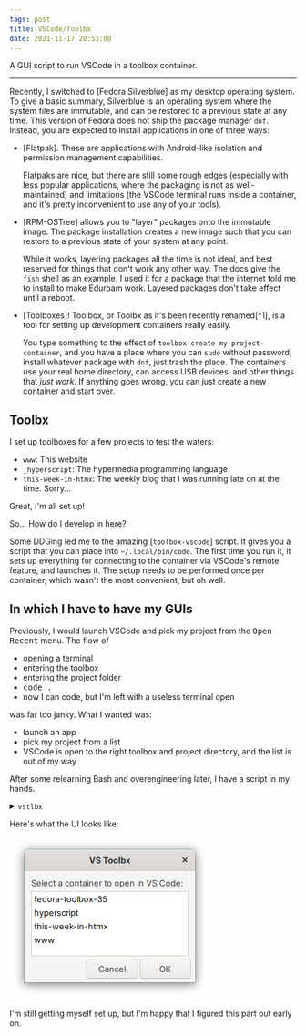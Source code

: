 ```yaml
---
tags: post
title: VSCode/Toolbx
date: 2021-11-17 20:53:00
---
```


A GUI script to run VSCode in a toolbox container.

***

Recently, I switched to [Fedora Silverblue] as my desktop operating system. To give a basic summary, Silverblue is an operating system where the system files are immutable, and can be restored to a previous state at any time. This version of Fedora does not ship the package manager `dnf`. Instead, you are expected to install applications in one of three ways:

-   [Flatpak]. These are applications with Android-like isolation and permission management capabilities.

    Flatpaks are nice, but there are still some rough edges (especially with less popular applications, where the packaging is not as well-maintained) and limitations (the VSCode terminal runs inside a container, and it's pretty inconvenient to use any of your tools).

-   [RPM-OSTree] allows you to "layer" packages onto the immutable image. The package installation creates a new image such that you can restore to a previous state of your system at any point.

    While it works, layering packages all the time is not ideal, and best reserved for things that don't work any other way. The docs give the `fish` shell as an example. I used it for a package that the internet told me to install to make Eduroam work. Layered packages don't take effect until a reboot.

-   [Toolboxes]! Toolbox, or Toolbx as it's been recently renamed[^1], is a tool for setting up development containers really easily.

    You type something to the effect of `toolbox create my-project-container`, and you have a place where you can `sudo` without password, install whatever package with `dnf`, just trash the place. The containers use your real home directory, can access USB devices, and other things that <i>just work</i>. If anything goes wrong, you can just create a new container and start over.

## Toolbx

I set up toolboxes for a few projects to test the waters:

- `www`: This website
- `_hyperscript`: The hypermedia programming language
- `this-week-in-htmx`: The weekly blog that I was running late on at the time. Sorry...

Great, I'm all set up!

So... How do I develop in here?

Some DDGing led me to the amazing [`toolbox-vscode`] script. It gives you a script that you can place into `~/.local/bin/code`. The first time you run it, it sets up everything for connecting to the container via VSCode's remote feature, and launches it. The setup needs to be performed once per container, which wasn't the most convenient, but oh well.

## In which I have to have my GUIs

Previously, I would launch VSCode and pick my project from the <kbd>Open Recent</kbd> menu. The flow of

- opening a terminal
- entering the toolbox
- entering the project folder
- <kbd>code .</kbd>
- now I can code, but I'm left with a useless terminal open

was far too janky. What I wanted was:

- launch an app
- pick my project from a list
- VSCode is open to the right toolbox and project directory, and the list is out of my way

After some relearning Bash and overengineering later, I have a script in my hands.

<details><summary><code>vstlbx</code></summary>

  ~~~ bash
  #!/usr/bin/env bash

  # Depends on: bash zenity

  set -e

  Title="VS Toolbx"
  Text="Select a container to open in VS Code:"

  ## list-containers > containers
  list-containers() {
  	toolbox list --containers | tail -n +2 | tr -s ' +' "\t" | cut -f 2
  }

  ## containers | user-pick-container > container
  user-pick-container() {
  	zenity \
  		--title "$Title" \
  		--text "$Text" \
  		--list \
 		--column 'Name' \
 		--hide-header \
 		2>/dev/null
  }

  ## get-project-dir container > project
  get-project-dir() {
  	if [ "$1" == "hyperscript" ]; then
  		echo "$HOME/Projects/_hyperscript"
  	else
  		echo "$HOME/Projects/$1"
  	fi
  }

  ## run-container container
  run-container() {
  	toolbox run --container "$1" -- $(which code) $(get-project-dir "$1")
  }

  ## run-ui
  run-ui() {
  	container=$(list-containers | user-pick-container)
  	run-container "$container"
  }

  install-desktop-file() {
  	desktop_file="$HOME/.local/share/applications/com.dz4k.vstlbx.desktop"
  	cat <<-EOF >"$desktop_file"
  		[Desktop Entry]
  		Type=Application
  		Name[en_US]=VS/Toolbx
  		Categories=Development;
  		X-GNOME-FullName[en_US]=VS/Toolbx
  		Comment[en_US.UTF-8]=Attach VSCode to toolboxes
  		NoDisplay=false
  		Exec=/var/home/deniz/Applications/vstlbx
  		Path=.
  		Terminal=false
  		X-GNOME-UsesNotifications=false
 		StartupWMClass=zenity
  		Name[en_US.UTF-8]=VS/Toolbx
  		X-GNOME-FullName[en_US.UTF-8]=VS/Toolbx
  	EOF
  }

  if [ "$#" == 0 ]; then
  	run-ui
  	exit 0
  fi

  while [ "$#" -gt 0 ]; do
  	case "$1" in
  		'install-desktop')
  			install-desktop-file
  		;;
  		'container')
  			run-container "$2"
  			shift
  		;;
  		'ui')
  			run-ui
  		;;
  	esac
  	shift
  done
  ~~~

 <small>who needs Gists anyway</small>

</details>

Here's what the UI looks like:

![A dialog with a list of container names: fedora-toolbox-35, hyperscript, this=week-in-htmx, www](/assets/photos/vstlbx.png)

I'm still getting myself set up, but I'm happy that I figured this part out early on.
